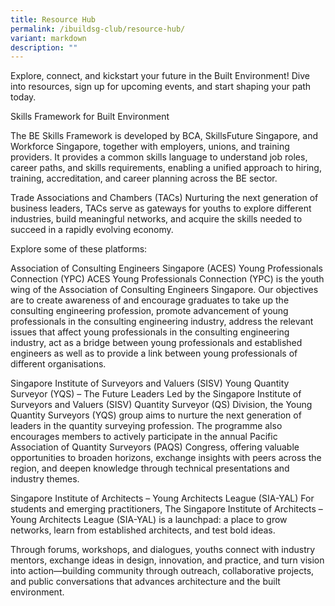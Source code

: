 ```yaml
---
title: Resource Hub
permalink: /ibuildsg-club/resource-hub/
variant: markdown
description: ""
---
```

Explore, connect, and kickstart your future in the Built Environment! Dive into resources, sign up for upcoming events, and start shaping your path today.

Skills Framework for Built Environment




The BE Skills Framework is developed by BCA, SkillsFuture Singapore, and Workforce Singapore, together with employers, unions, and training providers. It provides a common skills language to understand job roles, career paths, and skills requirements, enabling a unified approach to hiring, training, accreditation, and career planning across the BE sector.

Trade Associations and Chambers (TACs)
Nurturing the next generation of business leaders, TACs serve as gateways for youths to explore different industries, build meaningful networks, and acquire the skills needed to succeed in a rapidly evolving economy.

Explore some of these platforms:

Association of Consulting Engineers Singapore (ACES) Young Professionals Connection (YPC)
ACES Young Professionals Connection (YPC) is the youth wing of the Association of Consulting Engineers Singapore. Our objectives are to create awareness of and encourage graduates to take up the consulting engineering profession, promote advancement of young professionals in the consulting engineering industry, address the relevant issues that affect young professionals in the consulting engineering industry, act as a bridge between young professionals and established engineers as well as to provide a link between young professionals of different organisations.



Singapore Institute of Surveyors and Valuers (SISV) Young Quantity Surveyor (YQS) – The Future Leaders
Led by the Singapore Institute of Surveyors and Valuers (SISV) Quantity Surveyor (QS) Division, the Young Quantity Surveyors (YQS) group aims to nurture the next generation of leaders in the quantity surveying profession. The programme also encourages members to actively participate in the annual Pacific Association of Quantity Surveyors (PAQS) Congress, offering valuable opportunities to broaden horizons, exchange insights with peers across the region, and deepen knowledge through technical presentations and industry themes.

Singapore Institute of Architects – Young Architects League (SIA-YAL)
For students and emerging practitioners, The Singapore Institute of Architects – Young Architects League (SIA-YAL) is a launchpad: a place to grow networks, learn from established architects, and test bold ideas.

Through forums, workshops, and dialogues, youths connect with industry mentors, exchange ideas in design, innovation, and practice, and turn vision into action—building community through outreach, collaborative projects, and public conversations that advances architecture and the built environment.



